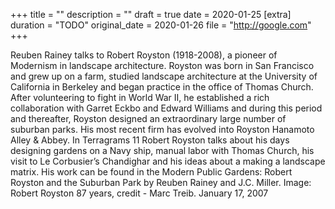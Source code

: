 +++
title = ""
description = ""
draft = true
date = 2020-01-25
[extra]
duration = "TODO"
original_date = 2020-01-26
file = "http://google.com"
+++

Reuben Rainey talks to Robert Royston (1918-2008), a pioneer of Modernism in landscape architecture. Royston was born in San Francisco and grew up on a farm, studied landscape architecture at the University of California in Berkeley and began practice in the office of Thomas Church. After volunteering to fight in World War II, he established a rich collaboration with Garret Eckbo and Edward Williams and during this period and thereafter, Royston designed an extraordinary large number of suburban parks. His most recent firm has evolved into Royston Hanamoto Alley & Abbey. In Terragrams 11 Robert Royston talks about his days designing gardens on a Navy ship, manual labor with Thomas Church, his visit to Le Corbusier’s Chandighar and his ideas about a making a landscape matrix. His work can be found in the Modern Public Gardens: Robert Royston and the Suburban Park by Reuben Rainey and J.C. Miller. Image: Robert Royston 87 years, credit - Marc Treib. January 17, 2007
